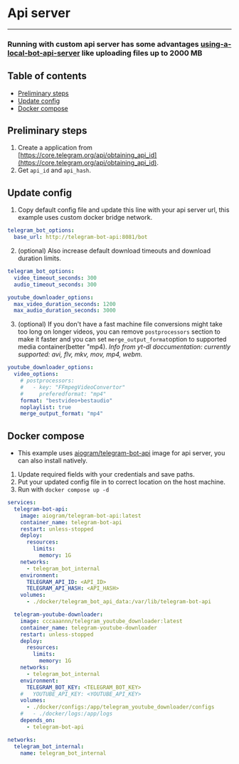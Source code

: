 # Api server

---

### Running with custom api server has some advantages [using-a-local-bot-api-server](https://core.telegram.org/bots/api#using-a-local-bot-api-server) like uploading files up to 2000 MB

## Table of contents
- [Preliminary steps](#preliminary-steps)
- [Update config](#update-config)
- [Docker compose](#docker-compose)

## Preliminary steps
1. Create a application from [https://core.telegram.org/api/obtaining_api_id](https://core.telegram.org/api/obtaining_api_id).
2. Get `api_id` and `api_hash`.

## Update config
1. Copy default config file and update this line with your api server url, this example uses custom docker bridge network.
```yaml
telegram_bot_options:
  base_url: http://telegram-bot-api:8081/bot
```
2. (optional) Also increase default download timeouts and download duration limits.
```yaml
telegram_bot_options:
  video_timeout_seconds: 300
  audio_timeout_seconds: 300

youtube_downloader_options:
  max_video_duration_seconds: 1200
  max_audio_duration_seconds: 3000
```
3. (optional) If you don't have a fast machine file conversions might take too long on longer videos, you can remove `postprocessors` section to make it faster and you can set `merge_output_format`option to supported media container(better "mp4).
*Info from yt-dl doccumentation: currently supported: avi, flv, mkv, mov, mp4, webm.*
```yaml
youtube_downloader_options:
  video_options:
    # postprocessors: 
    #   - key: "FFmpegVideoConvertor"
    #     preferedformat: "mp4"
    format: "bestvideo+bestaudio"
    noplaylist: true
    merge_output_format: "mp4"
```

## Docker compose
- This example uses [aiogram/telegram-bot-api](https://hub.docker.com/r/aiogram/telegram-bot-api) image for api server, you can also install natively.
1. Update required fields with your credentials and save paths. 
2. Put your updated config file in to correct location on the host machine.
3. Run with `docker compose up -d`
```yaml
services:
  telegram-bot-api:
    image: aiogram/telegram-bot-api:latest
    container_name: telegram-bot-api
    restart: unless-stopped
    deploy:
      resources:
        limits:
          memory: 1G
    networks:
      - telegram_bot_internal
    environment:
      TELEGRAM_API_ID: <API_ID>
      TELEGRAM_API_HASH: <API_HASH>
    volumes:
      - ./docker/telegram_bot_api_data:/var/lib/telegram-bot-api

  telegram-youtube-downloader:
    image: cccaaannn/telegram_youtube_downloader:latest
    container_name: telegram-youtube-downloader
    restart: unless-stopped
    deploy:
      resources:
        limits:
          memory: 1G
    networks:
      - telegram_bot_internal
    environment:
      TELEGRAM_BOT_KEY: <TELEGRAM_BOT_KEY>
    #   YOUTUBE_API_KEY: <YOUTUBE_API_KEY>
    volumes:
      - ./docker/configs:/app/telegram_youtube_downloader/configs
    #   - ./docker/logs:/app/logs
    depends_on:
      - telegram-bot-api

networks:
  telegram_bot_internal:
    name: telegram_bot_internal
```
